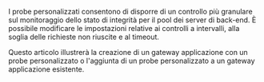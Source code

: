 I probe personalizzati consentono di disporre di un controllo più granulare sul monitoraggio dello stato di integrità per il pool dei server di back-end. È possibile modificare le impostazioni relative ai controlli a intervalli, alla soglia delle richieste non riuscite e al timeout.

Questo articolo illustrerà la creazione di un gateway applicazione con un probe personalizzato o l'aggiunta di un probe personalizzato a un gateway applicazione esistente. 

